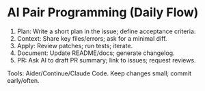 # AI Pair Programming (Daily Flow)

1) Plan: Write a short plan in the issue; define acceptance criteria.
2) Context: Share key files/errors; ask for a minimal diff.
3) Apply: Review patches; run tests; iterate.
4) Document: Update README/docs; generate changelog.
5) PR: Ask AI to draft PR summary; link to issues; request reviews.

Tools: Aider/Continue/Claude Code. Keep changes small; commit early/often.
